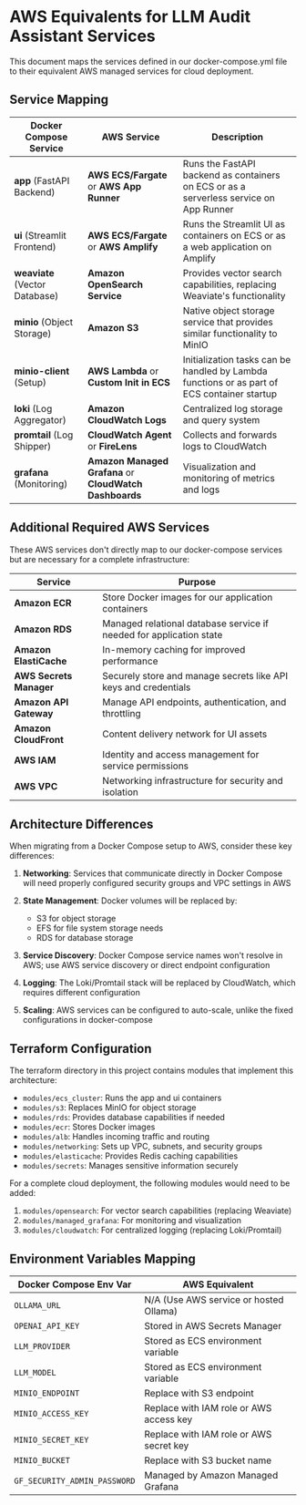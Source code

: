 # AWS Equivalents for LLM Audit Assistant Services

This document maps the services defined in our docker-compose.yml file to their equivalent AWS managed services for cloud deployment.

## Service Mapping

| Docker Compose Service | AWS Service | Description |
|--------------------------|-------------|-------------|
| **app** (FastAPI Backend) | **AWS ECS/Fargate** or **AWS App Runner** | Runs the FastAPI backend as containers on ECS or as a serverless service on App Runner |
| **ui** (Streamlit Frontend) | **AWS ECS/Fargate** or **AWS Amplify** | Runs the Streamlit UI as containers on ECS or as a web application on Amplify |
| **weaviate** (Vector Database) | **Amazon OpenSearch Service** | Provides vector search capabilities, replacing Weaviate's functionality |
| **minio** (Object Storage) | **Amazon S3** | Native object storage service that provides similar functionality to MinIO |
| **minio-client** (Setup) | **AWS Lambda** or **Custom Init in ECS** | Initialization tasks can be handled by Lambda functions or as part of ECS container startup |
| **loki** (Log Aggregator) | **Amazon CloudWatch Logs** | Centralized log storage and query system |
| **promtail** (Log Shipper) | **CloudWatch Agent** or **FireLens** | Collects and forwards logs to CloudWatch |
| **grafana** (Monitoring) | **Amazon Managed Grafana** or **CloudWatch Dashboards** | Visualization and monitoring of metrics and logs |

## Additional Required AWS Services

These AWS services don't directly map to our docker-compose services but are necessary for a complete infrastructure:

| Service | Purpose |
|---------|---------|
| **Amazon ECR** | Store Docker images for our application containers |
| **Amazon RDS** | Managed relational database service if needed for application state |
| **Amazon ElastiCache** | In-memory caching for improved performance |
| **AWS Secrets Manager** | Securely store and manage secrets like API keys and credentials |
| **Amazon API Gateway** | Manage API endpoints, authentication, and throttling |
| **Amazon CloudFront** | Content delivery network for UI assets |
| **AWS IAM** | Identity and access management for service permissions |
| **AWS VPC** | Networking infrastructure for security and isolation |

## Architecture Differences

When migrating from a Docker Compose setup to AWS, consider these key differences:

1. **Networking**: Services that communicate directly in Docker Compose will need properly configured security groups and VPC settings in AWS

2. **State Management**: Docker volumes will be replaced by:
   - S3 for object storage
   - EFS for file system storage needs
   - RDS for database storage

3. **Service Discovery**: Docker Compose service names won't resolve in AWS; use AWS service discovery or direct endpoint configuration

4. **Logging**: The Loki/Promtail stack will be replaced by CloudWatch, which requires different configuration

5. **Scaling**: AWS services can be configured to auto-scale, unlike the fixed configurations in docker-compose

## Terraform Configuration

The terraform directory in this project contains modules that implement this architecture:

- `modules/ecs_cluster`: Runs the app and ui containers
- `modules/s3`: Replaces MinIO for object storage
- `modules/rds`: Provides database capabilities if needed
- `modules/ecr`: Stores Docker images
- `modules/alb`: Handles incoming traffic and routing
- `modules/networking`: Sets up VPC, subnets, and security groups
- `modules/elasticache`: Provides Redis caching capabilities
- `modules/secrets`: Manages sensitive information securely

For a complete cloud deployment, the following modules would need to be added:

1. `modules/opensearch`: For vector search capabilities (replacing Weaviate)
2. `modules/managed_grafana`: For monitoring and visualization
3. `modules/cloudwatch`: For centralized logging (replacing Loki/Promtail)

## Environment Variables Mapping

| Docker Compose Env Var | AWS Equivalent |
|------------------------|----------------|
| `OLLAMA_URL` | N/A (Use AWS service or hosted Ollama) |
| `OPENAI_API_KEY` | Stored in AWS Secrets Manager |
| `LLM_PROVIDER` | Stored as ECS environment variable |
| `LLM_MODEL` | Stored as ECS environment variable |
| `MINIO_ENDPOINT` | Replace with S3 endpoint |
| `MINIO_ACCESS_KEY` | Replace with IAM role or AWS access key |
| `MINIO_SECRET_KEY` | Replace with IAM role or AWS secret key |
| `MINIO_BUCKET` | Replace with S3 bucket name |
| `GF_SECURITY_ADMIN_PASSWORD` | Managed by Amazon Managed Grafana |
